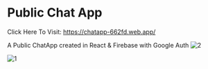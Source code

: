 # Public Chat App

Click Here To Visit: https://chatapp-662fd.web.app/

A Public ChatApp created in React & Firebase with Google Auth
![2](https://github.com/sabari50312/Public-Chat-App/assets/73357431/279dbe04-c151-4d19-b3cd-855b009e581d)

![1](https://github.com/sabari50312/Public-Chat-App/assets/73357431/601920e6-8098-4a01-9a7c-a19b878fcb70)

